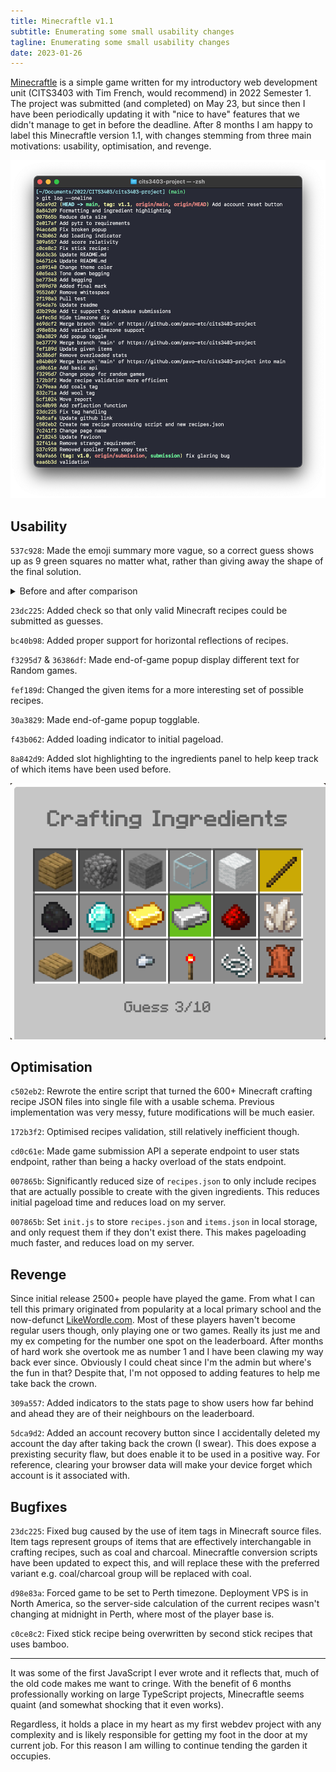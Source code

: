 ```yaml
---
title: Minecraftle v1.1
subtitle: Enumerating some small usability changes
tagline: Enumerating some small usability changes
date: 2023-01-26
---
```


[Minecraftle](https://minecraftle.zachmanson.com) is a simple game written for my introductory web development unit (CITS3403 with Tim French, would recommend) in 2022 Semester 1. The project was submitted (and completed) on May 23, but since then I have been periodically updating it with "nice to have" features that we didn't manage to get in before the deadline. After 8 months I am happy to label this Minecraftle version 1.1, with changes stemming from three main motivations: usability, optimisation, and revenge.

![](git-log.png)

## Usability

`537c928`: Made the emoji summary more vague, so a correct guess shows up as 9 green squares no matter what, rather than giving away the shape of the final solution.

<details>
<summary>Before and after comparison</summary>
Before:

```
Minecraftle 24/05/2022

⬜⬜⬜
⬜⬜⬜
⬜⬜⬜

🟩🟩🟨
⬜🟩⬜
⬜🟩⬜

🟩🟩⬜
🟩🟩⬜
⬜🟩⬜
```

After:

```
Minecraftle 25/05/2022 3/10
⬜🟩⬜
⬜⬜⬜
⬜⬜⬜

⬜⬜⬜
🟩🟩⬜
🟨⬜⬜

🟩🟩🟩
🟩🟩🟩
🟩🟩🟩

```

</details>

`23dc225`: Added check so that only valid Minecraft recipes could be submitted as guesses.

`bc40b98`: Added proper support for horizontal reflections of recipes.

`f3295d7` & `36386df`: Made end-of-game popup display different text for Random games.

`fef189d`: Changed the given items for a more interesting set of possible recipes.

`30a3829`: Made end-of-game popup togglable.

`f43b062`: Added loading indicator to initial pageload.

`8a842d9`: Added slot highlighting to the ingredients panel to help keep track of which items have been used before.

![](panel.png)

## Optimisation

`c502eb2`: Rewrote the entire script that turned the 600+ Minecraft crafting recipe JSON files into single file with a usable schema. Previous implementation was very messy, future modifications will be much easier.

`172b3f2`: Optimised recipes validation, still relatively inefficient though.

`cd0c61e`: Made game submission API a seperate endpoint to user stats endpoint, rather than being a hacky overload of the stats endpoint.

`007865b`: Significantly reduced size of `recipes.json` to only include recipes that are actually possible to create with the given ingredients. This reduces initial pageload time and reduces load on my server.

`007865b`: Set `init.js` to store `recipes.json` and `items.json` in local storage, and only request them if they don't exist there. This makes pageloading much faster, and reduces load on my server.

## Revenge

Since initial release 2500+ people have played the game. From what I can tell this primary originated from popularity at a local primary school and the now-defunct [LikeWordle.com](https://web.archive.org/web/20220927035303/https://likewordle.com/). Most of these players haven't become regular users though, only playing one or two games. Really its just me and my ex competing for the number one spot on the leaderboard. After months of hard work she overtook me as number 1 and I have been clawing my way back ever since. Obviously I could cheat since I'm the admin but where's the fun in that? Despite that, I'm not opposed to adding features to help me take back the crown.

`309a557`: Added indicators to the stats page to show users how far behind and ahead they are of their neighbours on the leaderboard.

`5dca9d2`: Added an account recovery button since I accidentally deleted my account the day after taking back the crown (I swear). This does expose a prexisting security flaw, but does enable it to be used in a positive way. For reference, clearing your browser data will make your device forget which account is it associated with.

## Bugfixes

`23dc225`: Fixed bug caused by the use of item tags in Minecraft source files. Item tags represent groups of items that are effectively interchangable in crafting recipes, such as coal and charcoal. Minecraftle conversion scripts have been updated to expect this, and will replace these with the preferred variant e.g. coal/charcoal group will be replaced with coal.

`d98e83a`: Forced game to be set to Perth timezone. Deployment VPS is in North America, so the server-side calculation of the current recipes wasn't changing at midnight in Perth, where most of the player base is.

`c0ce8c2`: Fixed stick recipe being overwritten by second stick recipes that uses bamboo.

---

It was some of the first JavaScript I ever wrote and it reflects that, much of the old code makes me want to cringe. With the benefit of 6 months professionally working on large TypeScript projects, Minecraftle seems quaint (and somewhat shocking that it even works).

Regardless, it holds a place in my heart as my first webdev project with any complexity and is likely responsible for getting my foot in the door at my current job. For this reason I am willing to continue tending the garden it occupies.
